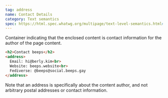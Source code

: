 ```yaml
---
tag: address
name: Contact Details
category: Text semantics
spec: https://html.spec.whatwg.org/multipage/text-level-semantics.html#the-address-element
---
```


Container indicating that the enclosed content is contact information for the author of the page content.

<!-- prettier-ignore-start -->
```html
<h2>Contact beeps</h2>
<address>
  Email: hi@berly.kim<br>
  Website: beeps.website<br>
  Fediverse: @beeps@social.beeps.gay
</address>
```
<!-- prettier-ignore-end -->

Note that an address is specifically about the content author, and not arbitrary postal addresses or contact information.
